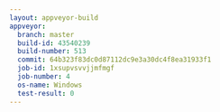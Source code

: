 ```yaml
---
layout: appveyor-build
appveyor:
  branch: master
  build-id: 43540239
  build-number: 513
  commit: 64b323f83dc0d87112dc9e3a30dc4f8ea31933f1
  job-id: 1xsupvsvvjjmfmgf
  job-number: 4
  os-name: Windows
  test-result: 0
---
```

